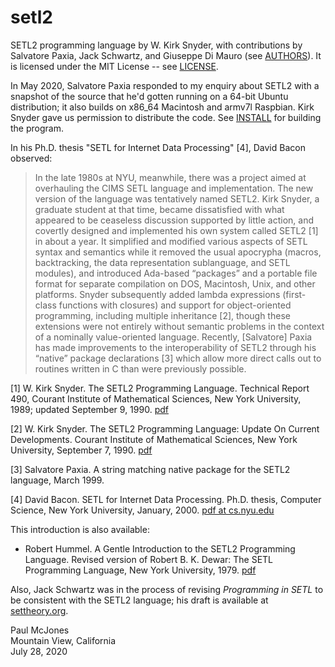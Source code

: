 # setl2

SETL2 programming language by W. Kirk Snyder, with contributions by Salvatore Paxia, Jack Schwartz, and Giuseppe Di Mauro (see [AUTHORS](AUTHORS)).  It is licensed under the MIT License -- see [LICENSE](LICENSE). 

In May 2020, Salvatore Paxia responded to my enquiry about SETL2 with a snapshot of the source that he'd gotten running on a 64-bit Ubuntu distribution; it also builds on x86_64 Macintosh and armv7l Raspbian. Kirk Snyder gave us permission to distribute the code. See [INSTALL](INSTALL) for building the program.

In his Ph.D. thesis "SETL for Internet Data Processing" [4], David Bacon observed:

>  In the late 1980s at NYU, meanwhile, there was a project aimed at overhauling the CIMS SETL language and implementation. The new version of the language was tentatively named SETL2. Kirk Snyder, a graduate student at that time, became dissatisfied with what appeared to be ceaseless discussion supported by little action, and covertly designed and implemented his own system called SETL2 [1] in about a year. It simplified and modified various aspects of SETL syntax and semantics while it removed the usual apocrypha (macros, backtracking, the data representation sublanguage, and SETL modules), and introduced Ada-based “packages” and a portable file format for separate compilation on DOS, Macintosh, Unix, and other platforms. Snyder subsequently added lambda expressions (first-class functions with closures) and support for object-oriented programming, including multiple inheritance [2], though these extensions were not entirely without semantic problems in the context of a nominally value-oriented language. Recently, [Salvatore] Paxia has made improvements to the interoperability of SETL2 through his “native” package declarations [3] which allow more direct calls out to routines written in C than were previously possible.

[1] W. Kirk Snyder. The SETL2 Programming Language. Technical Report 490, Courant Institute of Mathematical Sciences, New York University, 1989; updated September 9, 1990. [pdf](doc/report.PDF)

[2] W. Kirk Snyder. The SETL2 Programming Language: Update On Current Developments. Courant Institute of Mathematical Sciences, New York University, September 7, 1990. [pdf](doc/update.PDF)

[3] Salvatore Paxia. A string matching native package for the SETL2 language, March 1999.

[4] David Bacon. SETL for Internet Data Processing. Ph.D. thesis, Computer Science, New York University, January, 2000. [pdf at cs.nyu.edu](https://cs.nyu.edu/media/publications/bacon_david.pdf)

This introduction is also available:

* Robert Hummel. A Gentle Introduction to the SETL2 Programming Language. Revised version of Robert B. K. Dewar: The SETL Programming Language, New York University, 1979. [pdf](doc/intro.PDF)

Also, Jack Schwartz was in the process of revising _Programming in SETL_ to be consistent with the SETL2 language; his draft is available at [settheory.org](http://www.settheory.com).


Paul McJones  
Mountain View, California  
July 28, 2020
